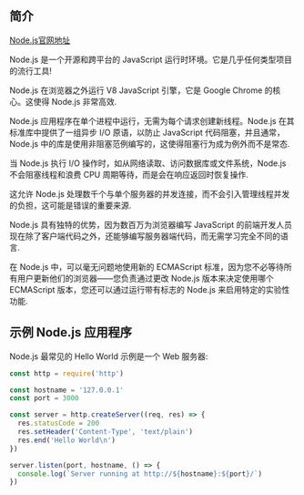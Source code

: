 ## 简介

[Node.js官网地址](https://nodejs.org/en)

Node.js 是一个开源和跨平台的 JavaScript 运行时环境。它是几乎任何类型项目的流行工具!

Node.js 在浏览器之外运行 V8 JavaScript 引擎，它是 Google Chrome 的核心。这使得 Node.js 非常高效.

Node.js 应用程序在单个进程中运行，无需为每个请求创建新线程。Node.js 在其标准库中提供了一组异步 I/O 原语，以防止 JavaScript 代码阻塞，并且通常，Node.js 中的库是使用非阻塞范例编写的，这使得阻塞行为成为例外而不是常态.

当 Node.js 执行 I/O 操作时，如从网络读取、访问数据库或文件系统，Node.js 不会阻塞线程和浪费 CPU 周期等待，而是会在响应返回时恢复操作.

这允许 Node.js 处理数千个与单个服务器的并发连接，而​​不会引入管理线程并发的负担，这可能是错误的重要来源.

Node.js 具有独特的优势，因为数百万为浏览器编写 JavaScript 的前端开发人员现在除了客户端代码之外，还能够编写服务器端代码，而无需学习完全不同的语言.

在 Node.js 中，可以毫无问题地使用新的 ECMAScript 标准，因为您不必等待所有用户更新他们的浏览器——您负责通过更改 Node.js 版本来决定使用哪个 ECMAScript 版本，您还可以通过运行带有标志的 Node.js 来启用特定的实验性功能.

## 示例 Node.js 应用程序

Node.js 最常见的 Hello World 示例是一个 Web 服务器:

```js
const http = require('http')

const hostname = '127.0.0.1'
const port = 3000

const server = http.createServer((req, res) => {
  res.statusCode = 200
  res.setHeader('Content-Type', 'text/plain')
  res.end('Hello World\n')
})

server.listen(port, hostname, () => {
  console.log(`Server running at http://${hostname}:${port}/`)
})
```